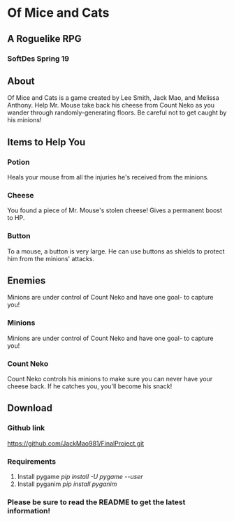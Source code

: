 # Of Mice and Cats  
## A Roguelike RPG  
### SoftDes Spring 19  

## About
Of Mice and Cats is a game created by Lee Smith, Jack Mao, and Melissa Anthony. Help Mr. Mouse take back his cheese from Count Neko as you wander through randomly-generating floors. Be careful not to get caught by his minions!

## Items to Help You

### Potion
Heals your mouse from all the injuries he's received from the minions.

### Cheese
You found a piece of Mr. Mouse's stolen cheese! Gives a permanent boost to HP.

### Button
To a mouse, a button is very large. He can use buttons as shields to protect him from the minions' attacks.

## Enemies
Minions are under control of Count Neko and have one goal- to capture you!

### Minions
Minions are under control of Count Neko and have one goal- to capture you!

### Count Neko
Count Neko controls his minions to make sure you can never have your cheese back. If he catches you, you'll become his snack!

## Download
### Github link
https://github.com/JackMao981/FinalProject.git
### Requirements
1. Install pygame
_pip install -U pygame --user_
2. Install pyganim
_pip install pyganim_

### Please be sure to read the README to get the latest information!
